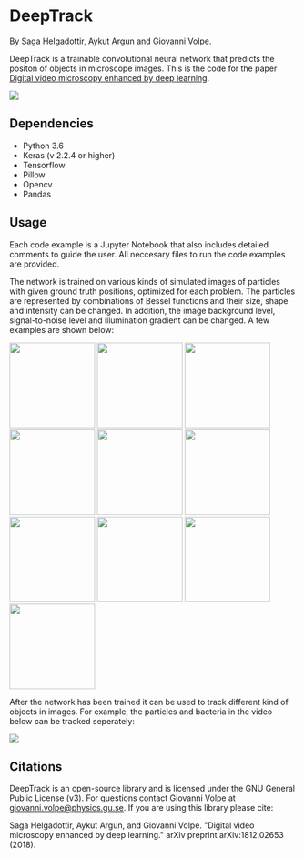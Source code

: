 # DeepTrack 
By Saga Helgadottir, Aykut Argun and Giovanni Volpe.

DeepTrack is a trainable convolutional neural network that predicts the positon of objects in microscope images. This is the code for the paper [Digital video microscopy enhanced by deep learning](https://arxiv.org/abs/1812.02653 "Digital video microscopy enhanced by deep learning"). 

<img src="https://github.com/giovannivolpe/DeepTrack/blob/develop/DeepTrack architecture.png" />

## Dependencies 
* Python 3.6 
* Keras (v 2.2.4 or higher)
* Tensorflow 
* Pillow
* Opencv
* Pandas

## Usage
Each code example is a Jupyter Notebook that also includes detailed comments to guide the user. All neccesary files to run the code examples are provided. 

The network is trained on various kinds of simulated images of particles with given ground truth positions, optimized for each problem. The particles are represented by combinations of Bessel functions and their size, shape and intensity can be changed. In addition, the image background level, signal-to-noise level and illumination gradient can be changed. A few examples are shown below:

<img src="https://github.com/giovannivolpe/DeepTrack/blob/develop/sample_image_10.png" width="150" height="150" /> <img src="https://github.com/giovannivolpe/DeepTrack/blob/develop/sample_image_9.png" width="150" height="150" /> <img src="https://github.com/giovannivolpe/DeepTrack/blob/develop/sample_image_8.png" width="150" height="150" /> <img src="https://github.com/giovannivolpe/DeepTrack/blob/develop/sample_image_7.png" width="150" height="150" /> <img src="https://github.com/giovannivolpe/DeepTrack/blob/develop/sample_image_6.png" width="150" height="150" /> <img src="https://github.com/giovannivolpe/DeepTrack/blob/develop/sample_image_5.png" width="150" height="150" /> <img src="https://github.com/giovannivolpe/DeepTrack/blob/develop/sample_image_4.png" width="150" height="150" /> <img src="https://github.com/giovannivolpe/DeepTrack/blob/develop/sample_image_3.png" width="150" height="150" /> <img src="https://github.com/giovannivolpe/DeepTrack/blob/develop/sample_image_2.png" width="150" height="150" /> <img src="https://github.com/giovannivolpe/DeepTrack/blob/develop/sample_image_1.png" width="150" height="150" /> 

After the network has been trained it can be used to track different kind of objects in images. For example, the particles and bacteria in the video below can be tracked seperately:

![](sample_video.gif)


## Citations

DeepTrack is an open-source library and is licensed under the GNU General Public License (v3). For questions contact Giovanni Volpe at giovanni.volpe@physics.gu.se. If you are using this library please cite:

Saga Helgadottir, Aykut Argun, and Giovanni Volpe. "Digital video microscopy enhanced by deep learning." arXiv preprint arXiv:1812.02653 (2018).

